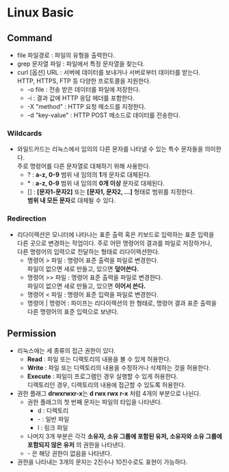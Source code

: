 # **Linux Basic**

## **Command**
- file 파일경로 : 파일의 유형을 출력한다.
- grep 문자열 파일 : 파일에서 특정 문자열을 찾는다.
- curl [옵션] URL : 서버에 데이터를 보내거나 서버로부터 데이터를 받는다.  
  HTTP, HTTPS, FTP 등 다양한 프로토콜을 지원한다.
  - \-o file : 전송 받은 데이터를 파일에 저장한다.
  - \-i : 결과 값에 HTTP 응답 헤더를 포함한다.
  - \-X "method" : HTTP 요청 메소드를 지정한다.
  - \-d "key-value" : HTTP POST 메소드로 데이터를 전송한다.

### **Wildcards**
- 와일드카드는 리눅스에서 임의의 다른 문자를 나타낼 수 있는 특수 문자들을 의미한다.  
  주로 명령어를 다른 문자열로 대체하기 위해 사용한다.
  - ? : **a-z, 0-9** 범위 내 임의의 **1**개 문자로 대체된다.
  - \* : **a-z, 0-9** 범위 내 임의의 **0개 이상** 문자로 대체된다.
  - [] : **[문자1-문자2]** 또는 **[문자1, 문자2, ...]** 형태로 범위를 지정한다.  
	**범위 내 모든 문자**로 대체될 수 있다.

### **Redirection**
- 리다이렉션은 모니터에 나타나는 표준 출력 혹은 키보드로 입력하는 표준 입력을  
  다른 곳으로 변경하는 작업이다. 주로 어떤 명령어의 결과를 파일로 저장하거나,  
  다른 명령어의 입력으로 전달하는 형태로 리다이렉션한다.
  - 명령어 > 파일 : 명령어 표준 출력을 파일로 변경한다.  
	파일이 없으면 새로 만들고, 있으면 **덮어쓴다.**
  - 명령어 >> 파일 : 명령어 표준 출력을 파일로 변경한다.  
	파일이 없으면 새로 만들고, 있으면 **이어서 쓴다.**
  - 명령어 < 파일 : 명령어 표준 입력을 파일로 변경한다.
  - 명령어 | 명령어 : 파이프는 리다이렉션의 한 형태로, 명령어 결과 표준 출력을  
	다른 명령어의 표준 입력으로 보낸다.

## **Permission**
- 리눅스에는 세 종류의 접근 권한이 있다.  
  - **Read** : 파일 또는 디렉토리의 내용을 볼 수 있게 허용한다.  
  - **Write** : 파일 또는 디렉토리의 내용을 수정하거나 삭제하는 것을 허용한다.  
  - **Execute** : 파일이 프로그램인 경우 실행할 수 있게 허용한다.  
		디렉토리인 경우, 디렉토리의 내용에 접근할 수 있도록 허용한다.
- 권한 플래그 **drwxrwxr-x**는 **d rwx rwx r-x** 처럼 4개의 부분으로 나뉜다.
	- 권한 플래그의 첫 번째 문자는 파일의 타입을 나타낸다.  
		- d : 디렉토리  
		- \- : 일반 파일  
		- l : 링크 파일
	- 나머지 3개 부분은 각각 **소유자, 소유 그룹에 포함된 유저, 소유자와 소유 그룹에 포함되지 않은 유저**
	  의 권한을 나타낸다.
	- \- 은 해당 권한이 없음을 나타낸다.
- 권한을 나타내는 3개의 문자는 2진수나 10진수로도 표현이 가능하다.









